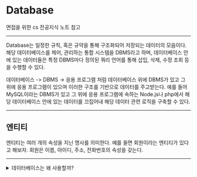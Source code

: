 # Database 

면접을 위한 cs 전공지식 노트 참고

***

Database는 일정한 규칙, 혹은 규약을 통해 구조화되어 저장되는 데이터의 모음이다. 해당 데이터베이스를 제어, 관리하는 통합 시스템을 DBMS라고 하며, 데이터베이스 안에 있는 데이터들은 특정 DBMS마다 정의된 쿼리 언어를 통해 삽입, 삭제, 수정 조회 등을 수행할 수 있다.

데이터베이스 -> DBMS -> 응용 프로그램 처럼 데이터베이스 위에 DBMS가 있고 그 위에 응용 프로그램이 있으며 이러한 구조를 기반으로 데이터를 주고받는다. 예를 들어 MySQL이라는 DBMS가 있고 그 위에 응용 프로그램에 속하는 Node.js나 php에서 해당 데이터베이스 안에 있는 데이터를 끄집어내 해당 데이터 관련 로직을 구축할 수 있다.

***

## 엔티티

엔티티는 여러 개의 속성을 지닌 명사를 의미한다. 예를 들면 회원이라는 엔티티가 있다고 해보자. 회원은 이름, 아이디, 주소, 전화번호의 속성을 갖는다.

***

<details><summary>데이터베이스는 왜 사용할까?</summary> 
기존에는 파일 시스템을 사용해 데이터를 관리했으나 파일 시스템에는 '데이터 중복', '데이터 불일치', '데이터 보안문제' 등 다양한 문제점을 가지고 있었다. 데이터베이스를 사용하면 이러한 문제들을 어느 정도 해소할 수 있다.
</details>


 
 
